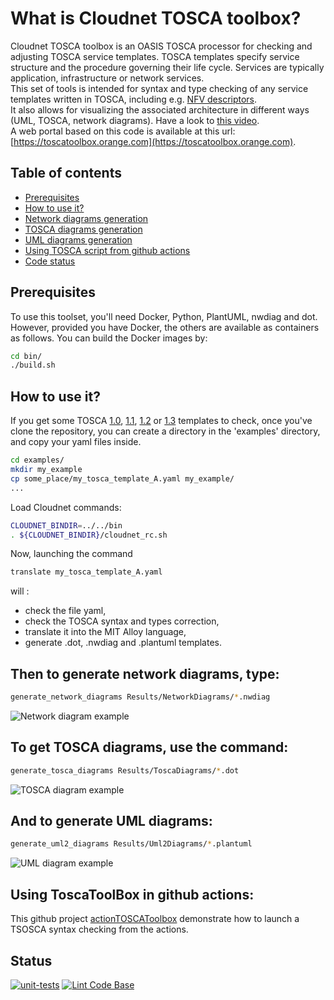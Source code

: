 # What is Cloudnet TOSCA toolbox?

Cloudnet TOSCA toolbox is an OASIS TOSCA processor for checking and adjusting TOSCA service templates.
TOSCA templates specify service structure and the procedure governing their life cycle. Services are typically application, infrastructure or network services.  
This set of tools is intended for syntax and type checking of any service templates written in TOSCA, including e.g. [NFV descriptors](https://forge.etsi.org/rep/nfv/SOL001).  
It also allows for visualizing the associated architecture in different ways (UML, TOSCA, network diagrams). Have a look to [this video](https://www.youtube.com/watch?v=6yt-mqzbos4).  
A web portal based on this code is available at this url: [https://toscatoolbox.orange.com](https://toscatoolbox.orange.com).

## Table of contents

- [Prerequisites](#prerequisites)<br />
- [How to use it?](#how-to-use-it)<br />
- [Network diagrams generation](#then-to-generate-network-diagrams-type)<br />
- [TOSCA diagrams generation](#to-get-tosca-diagrams-use-the-command)<br />
- [UML diagrams generation](#and-to-generate-uml-diagrams)<br />
- [Using TOSCA script from github actions](#using-toscatoolbox-in-github-actions)<br />
- [Code status](#status)<br />

## Prerequisites

To use this toolset, you'll need Docker, Python, PlantUML, nwdiag and dot.
However, provided you have Docker, the others are available as containers as follows.
You can build the Docker images by:

```sh
cd bin/  
./build.sh
```

## How to use it?

If you get some TOSCA
[1.0](http://docs.oasis-open.org/tosca/TOSCA-Simple-Profile-YAML/v1.0/os/TOSCA-Simple-Profile-YAML-v1.0-os.pdf),
 [1.1](http://docs.oasis-open.org/tosca/TOSCA-Simple-Profile-YAML/v1.1/os/TOSCA-Simple-Profile-YAML-v1.1-os.pdf),
 [1.2](https://docs.oasis-open.org/tosca/TOSCA-Simple-Profile-YAML/v1.2/os/TOSCA-Simple-Profile-YAML-v1.2-os.pdf)
 or [1.3](https://docs.oasis-open.org/tosca/TOSCA-Simple-Profile-YAML/v1.3/os/TOSCA-Simple-Profile-YAML-v1.3-os.pdf)
 templates to check, once you've clone the repository, you can create a
 directory in the 'examples' directory, and copy your yaml files inside.  

```sh
cd examples/  
mkdir my_example  
cp some_place/my_tosca_template_A.yaml my_example/  
...  
```

Load Cloudnet commands:

```sh
CLOUDNET_BINDIR=../../bin  
. ${CLOUDNET_BINDIR}/cloudnet_rc.sh
```

Now, launching the command  

```sh
translate my_tosca_template_A.yaml  
```

will :

- check the file yaml,
- check the TOSCA syntax and types correction,  
- translate it into the MIT Alloy language,  
- generate .dot, .nwdiag and .plantuml templates.  

## Then to generate network diagrams, type:  

```sh
generate_network_diagrams Results/NetworkDiagrams/*.nwdiag
```

![Network diagram example](/docs/pictures/OASIS-TOSCA-1.3_example-8.6.1_nw.png)

## To get TOSCA diagrams, use the command:  

```sh
generate_tosca_diagrams Results/ToscaDiagrams/*.dot
```

![TOSCA diagram example](/docs/pictures/OASIS-TOSCA-1.3_example-8.6.1_tosca.png)

## And to generate UML diagrams:  

```sh
generate_uml2_diagrams Results/Uml2Diagrams/*.plantuml
```

![UML diagram example](/docs/pictures/OASIS-TOSCA-1.3_example-8.6.1_uml2.png)

## Using ToscaToolBox in github actions:  

This github project [actionTOSCAToolbox](https://github.com/JLCoulin/actionTOSCAToolbox) demonstrate how to launch a TSOSCA syntax checking from the actions.

## Status

[![unit-tests](https://github.com/JLCoulin/Cloudnet-TOSCA-toolbox/actions/workflows/unit-tests.yml/badge.svg)](https://github.com/JLCoulin/Cloudnet-TOSCA-toolbox/actions/workflows/unit-tests.yml)
[![Lint Code Base](https://github.com/JLCoulin/Cloudnet-TOSCA-toolbox/actions/workflows/linter.yml/badge.svg)](https://github.com/JLCoulin/Cloudnet-TOSCA-toolbox/actions/workflows/linter.yml)